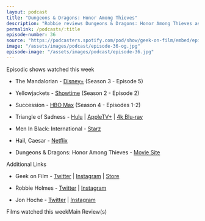 ```yaml
---
layout: podcast
title: "Dungeons & Dragons: Honor Among Thieves"
description: "Robbie reviews Dungeons & Dragons: Honor Among Thieves as the main review and revisits Triangle of Sadness! Watched along MIB:International with Blank Check, television including the latest episode of Mandalorian, episode 2 of season 2 of Yellowjackets and the season 4 premiere and 2nd episode of Succession."
permalink: /podcasts/:title
episode-number: 36
source: "https://podcasters.spotify.com/pod/show/geek-on-film/embed/episodes/36---Dungeons--Dragons-Honor-Among-Thieves-e21oac5"
image: "/assets/images/podcast/episode-36-og.jpg"
episode-image: "/assets/images/podcast/episode-36.jpg"
---
```

<p>Episodic shows watched this week</p>
<ul>
 <li><p>The Mandalorian - <a href="https://www.disneyplus.com/series/the-mandalorian/3jLIGMDYINqD?distributionPartner=google">Disney+</a> (Season 3 - Episode 5)</p>
</li>
 <li><p>Yellowjackets - <a href="https://www.sho.com/yellowjackets">Showtime</a> (Season 2 - Episode 2)</p>
</li>
  <li><p>Succession - <a href="https://www.hbomax.com/series/urn:hbo:series:GWukCJAq-nIuHwwEAAAB4">HBO Max</a> (Season 4 - Episodes 1-2)</p>
</li>
</ul>
<ul>
  <li><p>Triangle of Sadness - <a href="https://www.hulu.com/movie/triangle-of-sadness-f60937bd-45f4-469a-938f-db95026953a1">Hulu</a> | <a href="https://tv.apple.com/us/movie/triangle-of-sadness/umc.cmc.6oh5rve3nyng22546ojytkc9x">AppleTV+</a> | <a href="https://a.co/d/0sLEc9J">4k Blu-ray</a></p>
</li>
  <li><p>Men In Black: International - <a href="https://www.starz.com/us/en/movies/men-in-black-international-52075">Starz</a></p>
</li>
  <li><p>Hail, Caesar - <a href="https://www.netflix.com/title/80074084">Netflix</a></p>
</li>
</ul>
<ul>
  <li><p>Dungeons &amp; Dragons: Honor Among Thieves - <a href="https://www.dungeonsanddragons.movie/">Movie Site</a></p>
</li>
</ul>
<p>Additional Links</p>
<ul>
  <li><p>Geek on Film - <a href="https://twitter.com/geekonfilmcom">Twitter</a> | <a href="https://www.instagram.com/geekonfilmcom/">Instagram</a> | <a href="https://www.geekonfilm.shop/">Store</a> </p>
</li>
  <li><p>Robbie Holmes - <a href="https://twitter.com/robbiethegeek">Twitter</a> | <a href="https://www.instagram.com/robbiethegeek/">Instagram</a> </p>
</li>
  <li><p>Jon Hoche - <a href="https://twitter.com/JonHoche">Twitter</a> | <a href="https://www.instagram.com/jonhoche/">Instagram</a> </p>
</li>
</ul>
<p>Films watched this weekMain Review(s)<br></p>